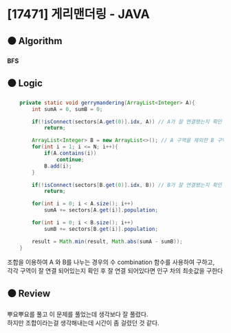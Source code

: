 # [17471] 게리맨더링 - JAVA

## :black_circle: Algorithm
**BFS**

## :black_circle: Logic

```Java
    private static void gerrymandering(ArrayList<Integer> A){
        int sumA = 0, sumB = 0;

        if(!isConnect(sectors[A.get(0)].idx, A)) // A가 잘 연결됐는지 확인
            return;

        ArrayList<Integer> B = new ArrayList<>(); // A 구역을 제외한 B 구역 리스트 생성
        for(int i = 1; i <= N; i++){
            if(A.contains(i))
                continue;
            B.add(i);
        }

        if(!isConnect(sectors[B.get(0)].idx, B)) // B가 잘 연결됐는지 확인
            return;

        for(int i = 0; i < A.size(); i++)
            sumA += sectors[A.get(i)].population;

        for(int i = 0; i < B.size(); i++)
            sumB += sectors[B.get(i)].population;

        result = Math.min(result, Math.abs(sumA - sumB));
    }
```

조합을 이용하여 A 와 B를 나누는 경우의 수 combination 함수를 사용하여 구하고,  
각각 구역이 잘 연결 되어있는지 확인 후 잘 연결 되어있다면 인구 차의 최솟값을 구한다

## :black_circle: Review
뿌요뿌요를 풀고 이 문제를 풀었는데 생각보다 잘 풀렸다.  
하지만 조합이라는걸 생각해내는데 시간이 좀 걸렸던 것 같다.